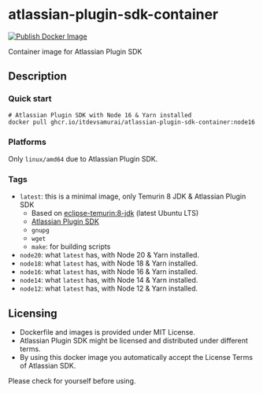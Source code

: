 # atlassian-plugin-sdk-container

[![Publish Docker Image](https://github.com/itdevsamurai/atlassian-plugin-sdk-container/actions/workflows/publish-docker-image.yml/badge.svg?branch=main)](https://github.com/itdevsamurai/atlassian-plugin-sdk-container/pkgs/container/atlassian-plugin-sdk-container)

Container image for Atlassian Plugin SDK

## Description

### Quick start

```shell
# Atlassian Plugin SDK with Node 16 & Yarn installed
docker pull ghcr.io/itdevsamurai/atlassian-plugin-sdk-container:node16
```

### Platforms

Only `linux/amd64` due to Atlassian Plugin SDK.

### Tags

* `latest`: this is a minimal image, only Temurin 8 JDK & Atlassian Plugin SDK
  * Based on [eclipse-temurin:8-jdk](https://hub.docker.com/_/eclipse-temurin) (latest Ubuntu LTS)
  * [Atlassian Plugin SDK](https://developer.atlassian.com/server/framework/atlassian-sdk/install-the-atlassian-sdk-on-a-linux-or-mac-system/)
  * `gnupg`
  * `wget`
  * `make`: for building scripts
* `node20`: what `latest` has, with Node 20 & Yarn installed.
* `node18`: what `latest` has, with Node 18 & Yarn installed.
* `node16`: what `latest` has, with Node 16 & Yarn installed.
* `node14`: what `latest` has, with Node 14 & Yarn installed.
* `node12`: what `latest` has, with Node 12 & Yarn installed.

## Licensing

* Dockerfile and images is provided under MIT License.
* Atlassian Plugin SDK might be licensed and distributed under different terms.
* By using this docker image you automatically accept the License Terms of Atlassian SDK.

Please check for yourself before using.
